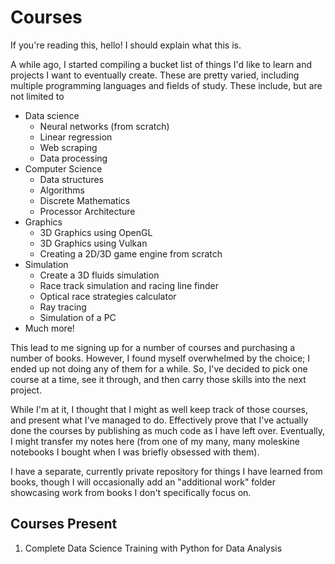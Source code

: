 # Courses

If you're reading this, hello! I should explain what this is.

A while ago, I started compiling a bucket list of things I'd like to learn and projects I want to eventually create. These are pretty varied, including multiple programming languages and fields of study. These include, but are not limited to

 - Data science
   - Neural networks (from scratch)
   - Linear regression
   - Web scraping
   - Data processing
 - Computer Science
   - Data structures
   - Algorithms
   - Discrete Mathematics
   - Processor Architecture 
 - Graphics
   - 3D Graphics using OpenGL
   - 3D Graphics using Vulkan
   - Creating a 2D/3D game engine from scratch
 - Simulation
   - Create a 3D fluids simulation
   - Race track simulation and racing line finder
   - Optical race strategies calculator
   - Ray tracing
   - Simulation of a PC
 - Much more!

This lead to me signing up for a number of courses and purchasing a number of books. However, I found myself overwhelmed by the choice; I ended up not doing any of them for a while. So, I've decided to pick one course at a time, see it through, and then carry those skills into the next project.   

While I'm at it, I thought that I might as well keep track of those courses, and present what I've managed to do. Effectively prove that I've actually done the courses by publishing as much code as I have left over. Eventually, I might transfer my notes here (from one of my many, many moleskine notebooks I bought when I was briefly obsessed with them).   

I have a separate, currently private repository for things I have learned from books, though I will occasionally add an "additional work" folder showcasing work from books I don't specifically focus on.

## Courses Present

  1.  Complete Data Science Training with Python for Data Analysis

